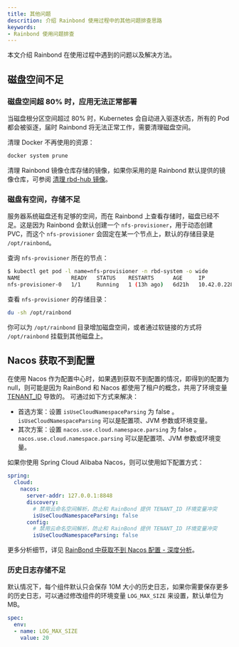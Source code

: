 ```yaml
---
title: 其他问题
descrition: 介绍 Rainbond 使用过程中的其他问题排查思路
keywords:
- Rainbond 使用问题排查
---
```


本文介绍 Rainbond 在使用过程中遇到的问题以及解决方法。

## 磁盘空间不足

### 磁盘空间超 80% 时，应用无法正常部署

当磁盘根分区空间超过 80% 时，Kubernetes 会自动进入驱逐状态，所有的 Pod 都会被驱逐，届时 Rainbond 将无法正常工作，需要清理磁盘空间。

清理 Docker 不再使用的资源：

```bash
docker system prune
```

清理 Rainbond 镜像仓库存储的镜像，如果你采用的是 Rainbond 默认提供的镜像仓库，可参阅 [清理 rbd-hub 镜像](https://t.goodrain.com/d/21-rbd-hub)。

### 磁盘有空间，存储不足

服务器系统磁盘还有足够的空间，而在 Rainbond 上查看存储时，磁盘已经不足。这是因为 Rainbond 会默认创建一个 `nfs-provisioner`，用于动态创建 PVC，而这个 `nfs-provisioner` 会固定在某一个节点上，默认的存储目录是 `/opt/rainbond`。

查询 `nfs-provisioner` 所在的节点：

```bash
$ kubectl get pod -l name=nfs-provisioner -n rbd-system -o wide
NAME                READY   STATUS    RESTARTS      AGE     IP            NODE            NOMINATED NODE   READINESS GATES
nfs-provisioner-0   1/1     Running   1 (13h ago)   6d21h   10.42.0.228   192.168.3.33   <none>           <none>
```

查看 `nfs-provisioner` 的存储目录：

```bash
du -sh /opt/rainbond
```

你可以为 `/opt/rainbond` 目录增加磁盘空间，或者通过软链接的方式将 `/opt/rainbond` 挂载到其他磁盘上。

## Nacos 获取不到配置
在使用 Nacos 作为配置中心时，如果遇到获取不到配置的情况，即得到的配置为 null，则可能是因为 RainBond 和 Nacos 都使用了租户的概念，共用了环境变量 [TENANT_ID](https://www.rainbond.com/docs/use-manual/component-manage/env/advanced-env) 导致的。
可通过如下方式来解决：
* 首选方案：设置 `isUseCloudNamespaceParsing` 为 false 。`isUseCloudNamespaceParsing` 可以是配置项、JVM 参数或环境变量。
* 其次方案：设置 `nacos.use.cloud.namespace.parsing` 为 false 。`nacos.use.cloud.namespace.parsing` 可以是配置项、JVM 参数或环境变量。

如果你使用 Spring Cloud Alibaba Nacos，则可以使用如下配置方式：
```yaml
spring:
  cloud:
    nacos:
      server-addr: 127.0.0.1:8848
      discovery:
        # 禁用云命名空间解析，防止和 RainBond 提供 TENANT_ID 环境变量冲突
        isUseCloudNamespaceParsing: false
      config:
        # 禁用云命名空间解析，防止和 RainBond 提供 TENANT_ID 环境变量冲突
        isUseCloudNamespaceParsing: false
```

更多分析细节，详见 [RainBond 中获取不到 Nacos 配置 - 深度分析](https://blog.csdn.net/u012383839/article/details/135115269?spm=1001.2014.3001.5501)。

### 历史日志存储不足

默认情况下，每个组件默认只会保存 10M 大小的历史日志，如果你需要保存更多的历史日志，可以通过修改组件的环境变量 `LOG_MAX_SIZE` 来设置，默认单位为 MB。

```yaml title='kubectl edit rbdcomponent rbd-eventlog -n rbd-system'
spec:
  env:
  - name: LOG_MAX_SIZE
    value: 20
```